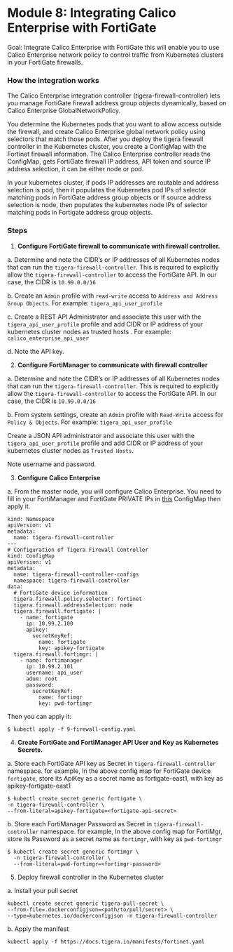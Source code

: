# Module 8: Integrating Calico Enterprise with FortiGate

Goal: Integrate Calico Enterprise with FortiGate this will enable you to use Calico Enterprise network policy to control traffic from Kubernetes clusters in your FortiGate firewalls.

### How the integration works

The Calico Enterprise integration controller (tigera-firewall-controller) lets you manage FortiGate firewall address group objects dynamically, based on Calico Enterprise GlobalNetworkPolicy.

You determine the Kubernetes pods that you want to allow access outside the firewall, and create Calico Enterprise global network policy using selectors that match those pods. After you deploy the tigera firewall controller in the Kubernetes cluster, you create a ConfigMap with the Fortinet firewall information. The Calico Enterprise controller reads the ConfigMap, gets FortiGate firewall IP address, API token and source IP address selection, it can be either node or pod.

In your kubernetes cluster, if pods IP addresses are routable and address selection is pod, then it populates the Kubernetes pod IPs of selector matching pods in FortiGate address group objects or
If source address selection is node, then populates the kubernetes node IPs of selector matching pods in Fortigate address group objects.

### Steps


1. **Configure FortiGate firewall to communicate with firewall controller.**

a. Determine and note the CIDR’s or IP addresses of all Kubernetes nodes that can run the `tigera-firewall-controller`. This is required to explicitly allow the `tigera-firewall-controller` to access the FortiGate API. In our case, the CIDR is `10.99.0.0/16`

b. Create an `Admin` profile with `read-write` access to `Address and Address Group Objects`. For example: `tigera_api_user_profile`

c. Create a REST API Administrator and associate this user with the `tigera_api_user_profile` profile and add CIDR or IP address of your kubernetes cluster nodes as trusted hosts . For example: `calico_enterprise_api_user`

d. Note the API key.

2. **Configure FortiManager to communicate with firewall controller** 

a. Determine and note the CIDR’s or IP addresses of all Kubernetes nodes that can run the `tigera-firewall-controller`. This is required to explicitly allow the `tigera-firewall-controller` to access the FortiGate API. In our case, the CIDR is `10.99.0.0/16`

b. From system settings, create an `Admin` profile with `Read-Write` access for `Policy & Objects`. For example: `tigera_api_user_profile`

Create a JSON API administrator and associate this user with the `tigera_api_user_profile` profile and add CIDR or IP address of your kubernetes cluster nodes as `Trusted Hosts`.

Note username and password.

3. **Configure Calico Enterprise**

a. From the master node, you will configure Calico Enterprise. You need to fill in your FortiManager and FortiGate PRIVATE IPs in [this](../4-firewall-config.yaml) ConfigMap then apply it. 

```
kind: Namespace
apiVersion: v1
metadata:
  name: tigera-firewall-controller
---
# Configuration of Tigera Firewall Controller
kind: ConfigMap
apiVersion: v1
metadata:
  name: tigera-firewall-controller-configs
  namespace: tigera-firewall-controller
data:
  # FortiGate device information
  tigera.firewall.policy.selector: fortinet
  tigera.firewall.addressSelection: node
  tigera.firewall.fortigate: |
    - name: fortigate
      ip: 10.99.2.100
      apikey: 
        secretKeyRef:
          name: fortigate
          key: apikey-fortigate
  tigera.firewall.fortimgr: |
    - name: fortimanager
      ip: 10.99.2.101
      username: api_user
      adom: root
      password:
        secretKeyRef:
          name: fortimgr
          key: pwd-fortimgr
```

Then you can apply it:

```
$ kubectl apply -f 9-firewall-config.yaml
```

4. **Create FortiGate and FortiManager API User and Key as Kubernetes Secrets.**

a. Store each FortiGate API key as Secret in `tigera-firewall-controller` namespace.
for example, In the above config map for FortiGate device `fortigate`, store its ApiKey as a secret name as fortigate-east1, with key as apikey-fortigate-east1

```
$ kubectl create secret generic fortigate \
-n tigera-firewall-controller \
--from-literal=apikey-fortigate=<fortigate-api-secret>
```

b. Store each FortiManager Password as Secret in `tigera-firewall-controller` namespace.
for example, In the above config map for FortiMgr, store its Password as a secret name as `fortimgr`, with key as `pwd-fortimgr`

```
$ kubectl create secret generic fortimgr \
  -n tigera-firewall-controller \
  --from-literal=pwd-fortimgr=<fortimgr-password>
```

5. Deploy firewall controller in the Kubernetes cluster

a. Install your pull secret

```
kubectl create secret generic tigera-pull-secret \
--from-file=.dockerconfigjson=<path/to/pull/secret> \
--type=kubernetes.io/dockerconfigjson -n tigera-firewall-controller
```

b. Apply the manifest

```
kubectl apply -f https://docs.tigera.io/manifests/fortinet.yaml
```


